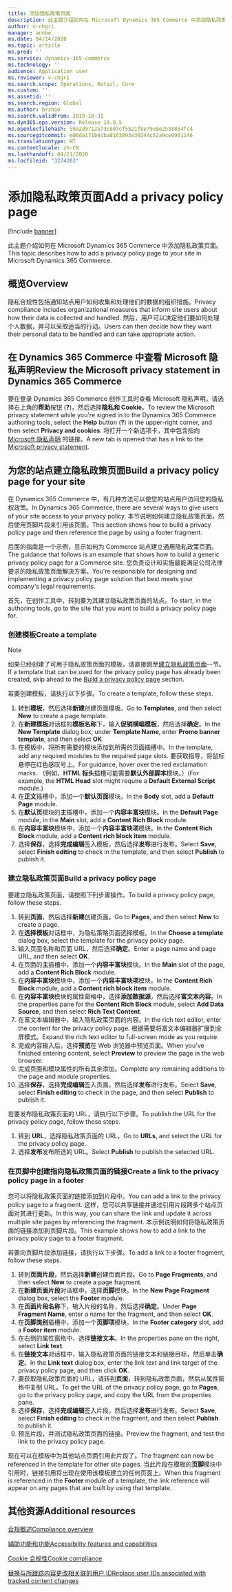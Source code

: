 ```yaml
---
title: 添加隐私政策页面
description: 此主题介绍如何在 Microsoft Dynamics 365 Commerce 中添加隐私政策页面。
author: v-chgri
manager: annbe
ms.date: 04/14/2020
ms.topic: article
ms.prod: ''
ms.service: dynamics-365-commerce
ms.technology: ''
audience: Application user
ms.reviewer: v-chgri
ms.search.scope: Operations, Retail, Core
ms.custom: ''
ms.assetid: ''
ms.search.region: Global
ms.author: brshoo
ms.search.validFrom: 2019-10-31
ms.dyn365.ops.version: Release 10.0.5
ms.openlocfilehash: 59a2d9712a73c607cf5521f8e79e8e2558854fc4
ms.sourcegitcommit: e06da171b9cba8163893e30244c52a9ce0901146
ms.translationtype: HT
ms.contentlocale: zh-CN
ms.lasthandoff: 04/21/2020
ms.locfileid: "3274203"
---
```

# <a name="add-a-privacy-policy-page"></a><span data-ttu-id="ac8ae-103">添加隐私政策页面</span><span class="sxs-lookup"><span data-stu-id="ac8ae-103">Add a privacy policy page</span></span>


[!include [banner](includes/banner.md)]

<span data-ttu-id="ac8ae-104">此主题介绍如何在 Microsoft Dynamics 365 Commerce 中添加隐私政策页面。</span><span class="sxs-lookup"><span data-stu-id="ac8ae-104">This topic describes how to add a privacy policy page to your site in Microsoft Dynamics 365 Commerce.</span></span>

## <a name="overview"></a><span data-ttu-id="ac8ae-105">概览</span><span class="sxs-lookup"><span data-stu-id="ac8ae-105">Overview</span></span>

<span data-ttu-id="ac8ae-106">隐私合规性包括通知站点用户如何收集和处理他们的数据的组织措施。</span><span class="sxs-lookup"><span data-stu-id="ac8ae-106">Privacy compliance includes organizational measures that inform site users about how their data is collected and handled.</span></span> <span data-ttu-id="ac8ae-107">然后，用户可以决定他们要如何处理个人数据，并可以采取适当的行动。</span><span class="sxs-lookup"><span data-stu-id="ac8ae-107">Users can then decide how they want their personal data to be handled and can take appropriate action.</span></span>

## <a name="review-the-microsoft-privacy-statement-in-dynamics-365-commerce"></a><span data-ttu-id="ac8ae-108">在 Dynamics 365 Commerce 中查看 Microsoft 隐私声明</span><span class="sxs-lookup"><span data-stu-id="ac8ae-108">Review the Microsoft privacy statement in Dynamics 365 Commerce</span></span>

<span data-ttu-id="ac8ae-109">要在登录 Dynamics 365 Commerce 创作工具时查看 Microsoft 隐私声明，请选择右上角的**帮助**按钮 (**?**)，然后选择**隐私和 Cookie**。</span><span class="sxs-lookup"><span data-stu-id="ac8ae-109">To review the Microsoft privacy statement while you're signed in to the Dynamics 365 Commerce authoring tools, select the **Help** button (**?**) in the upper-right corner, and then select **Privacy and cookies**.</span></span> <span data-ttu-id="ac8ae-110">将打开一个新选项卡，其中包含指向 [Microsoft 隐私声明](https://privacy.microsoft.com/privacystatement) 的链接。</span><span class="sxs-lookup"><span data-stu-id="ac8ae-110">A new tab is opened that has a link to the [Microsoft privacy statement](https://privacy.microsoft.com/privacystatement).</span></span>

## <a name="build-a-privacy-policy-page-for-your-site"></a><span data-ttu-id="ac8ae-111">为您的站点建立隐私政策页面</span><span class="sxs-lookup"><span data-stu-id="ac8ae-111">Build a privacy policy page for your site</span></span>

<span data-ttu-id="ac8ae-112">在 Dynamics 365 Commerce 中，有几种方法可以使您的站点用户访问您的隐私权政策。</span><span class="sxs-lookup"><span data-stu-id="ac8ae-112">In Dynamics 365 Commerce, there are several ways to give users of your site access to your privacy policy.</span></span> <span data-ttu-id="ac8ae-113">本节说明如何建立隐私政策页面，然后使用页脚片段来引用该页面。</span><span class="sxs-lookup"><span data-stu-id="ac8ae-113">This section shows how to build a privacy policy page and then reference the page by using a footer fragment.</span></span>

<span data-ttu-id="ac8ae-114">后面的指南是一个示例，显示如何为 Commerce 站点建立通用隐私政策页面。</span><span class="sxs-lookup"><span data-stu-id="ac8ae-114">The guidance that follows is an example that shows how to build a generic privacy policy page for a Commerce site.</span></span> <span data-ttu-id="ac8ae-115">您负责设计和实施最能满足公司法律要求的隐私政策页面解决方案。</span><span class="sxs-lookup"><span data-stu-id="ac8ae-115">You're responsible for designing and implementing a privacy policy page solution that best meets your company's legal requirements.</span></span>

<span data-ttu-id="ac8ae-116">首先，在创作工具中，转到要为其建立隐私政策页面的站点。</span><span class="sxs-lookup"><span data-stu-id="ac8ae-116">To start, in the authoring tools, go to the site that you want to build a privacy policy page for.</span></span>

### <a name="create-a-template"></a><span data-ttu-id="ac8ae-117">创建模板</span><span class="sxs-lookup"><span data-stu-id="ac8ae-117">Create a template</span></span>

> [!NOTE]
> <span data-ttu-id="ac8ae-118">如果已经创建了可用于隐私政策页面的模板，请直接跳至[建立隐私政策页面](#build-a-privacy-policy-page)一节。</span><span class="sxs-lookup"><span data-stu-id="ac8ae-118">If a template that can be used for the privacy policy page has already been created, skip ahead to the [Build a privacy policy page](#build-a-privacy-policy-page) section.</span></span>

<span data-ttu-id="ac8ae-119">若要创建模板，请执行以下步骤。</span><span class="sxs-lookup"><span data-stu-id="ac8ae-119">To create a template, follow these steps.</span></span>

1. <span data-ttu-id="ac8ae-120">转到**模板**，然后选择**新建**创建页面模板。</span><span class="sxs-lookup"><span data-stu-id="ac8ae-120">Go to **Templates**, and then select **New** to create a page template.</span></span>
1. <span data-ttu-id="ac8ae-121">在**新建模板**对话框的**模板名称**下，输入**促销横幅模板**，然后选择**确定**。</span><span class="sxs-lookup"><span data-stu-id="ac8ae-121">In the **New Template** dialog box, under **Template Name**, enter **Promo banner template**, and then select **OK**.</span></span>
1. <span data-ttu-id="ac8ae-122">在模板中，将所有需要的模块添加到所需的页面插槽中。</span><span class="sxs-lookup"><span data-stu-id="ac8ae-122">In the template, add any required modules to the required page slots.</span></span> <span data-ttu-id="ac8ae-123">要获取指导，将鼠标悬停在红色感叹号上。</span><span class="sxs-lookup"><span data-stu-id="ac8ae-123">For guidance, hover over the red exclamation marks.</span></span> <span data-ttu-id="ac8ae-124">（例如，**HTML 标头**插槽可能需要**默认外部脚本**模块。）</span><span class="sxs-lookup"><span data-stu-id="ac8ae-124">(For example, the **HTML Head** slot might require a **Default External Script** module.)</span></span>
1. <span data-ttu-id="ac8ae-125">在**正文**插槽中，添加一个**默认页面**模块。</span><span class="sxs-lookup"><span data-stu-id="ac8ae-125">In the **Body** slot, add a **Default Page** module.</span></span>
1. <span data-ttu-id="ac8ae-126">在**默认页**模块的**主**插槽中，添加一个**内容丰富块**模块。</span><span class="sxs-lookup"><span data-stu-id="ac8ae-126">In the **Default Page** module, in the **Main** slot, add a **Content Rich Block** module.</span></span>
1. <span data-ttu-id="ac8ae-127">在**内容丰富块**模块中，添加一个**内容丰富块项**模块。</span><span class="sxs-lookup"><span data-stu-id="ac8ae-127">In the **Content Rich Block** module, add a **Content rich block item** module.</span></span>
1. <span data-ttu-id="ac8ae-128">选择**保存**，选择**完成编辑**签入模板，然后选择**发布**进行发布。</span><span class="sxs-lookup"><span data-stu-id="ac8ae-128">Select **Save**, select **Finish editing** to check in the template, and then select **Publish** to publish it.</span></span>

### <a name="build-a-privacy-policy-page"></a><span data-ttu-id="ac8ae-129">建立隐私政策页面</span><span class="sxs-lookup"><span data-stu-id="ac8ae-129">Build a privacy policy page</span></span>

<span data-ttu-id="ac8ae-130">要建立隐私政策页面，请按照下列步骤操作。</span><span class="sxs-lookup"><span data-stu-id="ac8ae-130">To build a privacy policy page, follow these steps.</span></span>

1. <span data-ttu-id="ac8ae-131">转到**页面**，然后选择**新建**创建页面。</span><span class="sxs-lookup"><span data-stu-id="ac8ae-131">Go to **Pages**, and then select **New** to create a page.</span></span>
1. <span data-ttu-id="ac8ae-132">在**选择模板**对话框中，为隐私策略页面选择模板。</span><span class="sxs-lookup"><span data-stu-id="ac8ae-132">In the **Choose a template** dialog box, select the template for the privacy policy page.</span></span>
1. <span data-ttu-id="ac8ae-133">输入页面名称和页面 URL，然后选择**确定**。</span><span class="sxs-lookup"><span data-stu-id="ac8ae-133">Enter a page name and page URL, and then select **OK**.</span></span> 
1. <span data-ttu-id="ac8ae-134">在页面的**主**插槽中，添加一个**内容丰富块**模块。</span><span class="sxs-lookup"><span data-stu-id="ac8ae-134">In the **Main** slot of the page, add a **Content Rich Block** module.</span></span>
1. <span data-ttu-id="ac8ae-135">在**内容丰富块**模块中，添加一个**内容丰富块项**模块。</span><span class="sxs-lookup"><span data-stu-id="ac8ae-135">In the **Content Rich Block** module, add a **Content rich block item** module.</span></span>
1. <span data-ttu-id="ac8ae-136">在**内容丰富块**模块的属性窗格中，选择**添加数据源**，然后选择**富文本内容**。</span><span class="sxs-lookup"><span data-stu-id="ac8ae-136">In the properties pane for the **Content Rich Block** module, select **Add Data Source**, and then select **Rich Text Content**.</span></span>
1. <span data-ttu-id="ac8ae-137">在富文本编辑器中，输入隐私政策页面的内容。</span><span class="sxs-lookup"><span data-stu-id="ac8ae-137">In the rich text editor, enter the content for the privacy policy page.</span></span> <span data-ttu-id="ac8ae-138">根据需要将富文本编辑器扩展到全屏模式。</span><span class="sxs-lookup"><span data-stu-id="ac8ae-138">Expand the rich text editor to full-screen mode as you require.</span></span>
1. <span data-ttu-id="ac8ae-139">完成内容输入后，选择**预览**在 Web 浏览器中预览页面。</span><span class="sxs-lookup"><span data-stu-id="ac8ae-139">When you've finished entering content, select **Preview** to preview the page in the web browser.</span></span>
1. <span data-ttu-id="ac8ae-140">完成页面和模块属性的所有其余添加。</span><span class="sxs-lookup"><span data-stu-id="ac8ae-140">Complete any remaining additions to the page and module properties.</span></span>
1. <span data-ttu-id="ac8ae-141">选择**保存**，选择**完成编辑**签入页面，然后选择**发布**进行发布。</span><span class="sxs-lookup"><span data-stu-id="ac8ae-141">Select **Save**, select **Finish editing** to check in the page, and then select **Publish** to publish it.</span></span>

<span data-ttu-id="ac8ae-142">若要发布隐私政策页面的 URL，请执行以下步骤。</span><span class="sxs-lookup"><span data-stu-id="ac8ae-142">To publish the URL for the privacy policy page, follow these steps.</span></span>

1. <span data-ttu-id="ac8ae-143">转到 **URL**，选择隐私政策页面的 URL。</span><span class="sxs-lookup"><span data-stu-id="ac8ae-143">Go to **URLs**, and select the URL for the privacy policy page.</span></span>
1. <span data-ttu-id="ac8ae-144">选择**发布**发布所选的 URL。</span><span class="sxs-lookup"><span data-stu-id="ac8ae-144">Select **Publish** to publish the selected URL.</span></span>

### <a name="create-a-link-to-the-privacy-policy-page-in-a-footer"></a><span data-ttu-id="ac8ae-145">在页脚中创建指向隐私政策页面的链接</span><span class="sxs-lookup"><span data-stu-id="ac8ae-145">Create a link to the privacy policy page in a footer</span></span>

<span data-ttu-id="ac8ae-146">您可以将隐私政策页面的链接添加到片段中。</span><span class="sxs-lookup"><span data-stu-id="ac8ae-146">You can add a link to the privacy policy page to a fragment.</span></span> <span data-ttu-id="ac8ae-147">这样，您可以共享链接并通过引用片段跨多个站点页面对其进行更新。</span><span class="sxs-lookup"><span data-stu-id="ac8ae-147">In this way, you can share the link and update it across multiple site pages by referencing the fragment.</span></span> <span data-ttu-id="ac8ae-148">本示例说明如何将隐私政策页面的链接添加到页脚片段。</span><span class="sxs-lookup"><span data-stu-id="ac8ae-148">This example shows how to add a link to the privacy policy page to a footer fragment.</span></span>

<span data-ttu-id="ac8ae-149">若要向页脚片段添加链接，请执行以下步骤。</span><span class="sxs-lookup"><span data-stu-id="ac8ae-149">To add a link to a footer fragment, follow these steps.</span></span>

1. <span data-ttu-id="ac8ae-150">转到**页面片段**，然后选择**新建**创建页面片段。</span><span class="sxs-lookup"><span data-stu-id="ac8ae-150">Go to **Page Fragments**, and then select **New** to create a page fragment.</span></span>
1. <span data-ttu-id="ac8ae-151">在**新建页面片段**对话框中，选择**页脚**模块。</span><span class="sxs-lookup"><span data-stu-id="ac8ae-151">In the **New Page Fragment** dialog box, select the **Footer** module.</span></span>
1. <span data-ttu-id="ac8ae-152">在**页面片段名称**下，输入片段的名称，然后选择**确定**。</span><span class="sxs-lookup"><span data-stu-id="ac8ae-152">Under **Page Fragment Name**, enter a name for the fragment, and then select **OK**.</span></span>
1. <span data-ttu-id="ac8ae-153">在**页脚类别**插槽中，添加一个**页脚项**模块。</span><span class="sxs-lookup"><span data-stu-id="ac8ae-153">In the **Footer category** slot, add a **Footer item** module.</span></span>
1. <span data-ttu-id="ac8ae-154">在右侧的属性窗格中，选择**链接文本**。</span><span class="sxs-lookup"><span data-stu-id="ac8ae-154">In the properties pane on the right, select **Link text**.</span></span>
1. <span data-ttu-id="ac8ae-155">在**链接文本**对话框中，输入隐私政策页面的链接文本和链接目标，然后单击**确定**。</span><span class="sxs-lookup"><span data-stu-id="ac8ae-155">In the **Link text** dialog box, enter the link text and link target of the privacy policy page, and then click **OK**.</span></span>
1. <span data-ttu-id="ac8ae-156">要获取隐私政策页面的 URL，请转到**页面**，转到隐私政策页面，然后从属性窗格中复制 URL。</span><span class="sxs-lookup"><span data-stu-id="ac8ae-156">To get the URL of the privacy policy page, go to **Pages**, go to the privacy policy page, and copy the URL from the properties pane.</span></span>
1. <span data-ttu-id="ac8ae-157">选择**保存**，选择**完成编辑**签入片段，然后选择**发布**进行发布。</span><span class="sxs-lookup"><span data-stu-id="ac8ae-157">Select **Save**, select **Finish editing** to check in the fragment, and then select **Publish** to publish it.</span></span>
1. <span data-ttu-id="ac8ae-158">预览片段，并测试隐私政策页面的链接。</span><span class="sxs-lookup"><span data-stu-id="ac8ae-158">Preview the fragment, and test the link to the privacy policy page.</span></span>

<span data-ttu-id="ac8ae-159">现在可以在模板中为其他站点页面引用此片段了。</span><span class="sxs-lookup"><span data-stu-id="ac8ae-159">The fragment can now be referenced in the template for other site pages.</span></span> <span data-ttu-id="ac8ae-160">当此片段在模板的**页脚**模块中引用时，链接引用将出现在使用该模板建立的任何页面上。</span><span class="sxs-lookup"><span data-stu-id="ac8ae-160">When this fragment is referenced in the **Footer** module of a template, the link reference will appear on any pages that are built by using that template.</span></span>

## <a name="additional-resources"></a><span data-ttu-id="ac8ae-161">其他资源</span><span class="sxs-lookup"><span data-stu-id="ac8ae-161">Additional resources</span></span>

[<span data-ttu-id="ac8ae-162">合规概述</span><span class="sxs-lookup"><span data-stu-id="ac8ae-162">Compliance overview</span></span>](compliance-overview.md)

[<span data-ttu-id="ac8ae-163">辅助功能和功能</span><span class="sxs-lookup"><span data-stu-id="ac8ae-163">Accessibility features and capabilities</span></span>](accessibility.md)

[<span data-ttu-id="ac8ae-164">Cookie 合规性</span><span class="sxs-lookup"><span data-stu-id="ac8ae-164">Cookie compliance</span></span>](cookie-compliance.md)

[<span data-ttu-id="ac8ae-165">替换与所跟踪内容更改相关联的用户 ID</span><span class="sxs-lookup"><span data-stu-id="ac8ae-165">Replace user IDs associated with tracked content changes</span></span>](replace-IDs-tracked-changes.md)
